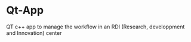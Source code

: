 # Qt-App
QT c++ app to manage the workflow in an RDI (Research, developpment and Innovation) center 
